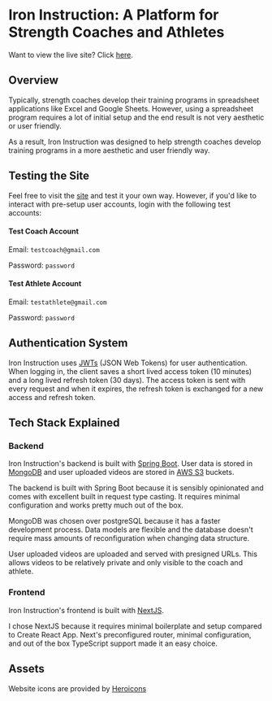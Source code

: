 # Iron Instruction: A Platform for Strength Coaches and Athletes
Want to view the live site? Click [here](https://iron-instruction-b9s8cqp3x-panda2k.vercel.app).
## Overview
Typically, strength coaches develop their training programs in spreadsheet applications
like Excel and Google Sheets. However, using a spreadsheet program requires 
a lot of initial setup and the end result is not very aesthetic or user
friendly.

As a result, Iron Instruction was designed to help strength coaches develop training
programs in a more aesthetic and user friendly way. 

## Testing the Site
Feel free to visit the [site](https://iron-instruction-b9s8cqp3x-panda2k.vercel.app)
and test it your own way. However, if you'd like to interact with pre-setup user
accounts, login with the following test accounts: 

#### Test Coach Account
Email: `testcoach@gmail.com`

Password: `password`

#### Test Athlete Account
Email: `testathlete@gmail.com`

Password: `password`

## Authentication System
Iron Instruction uses [JWTs](https://jwt.io) (JSON Web Tokens)
for user authentication. When logging in, the client saves a short lived 
access token (10 minutes) and a long lived refresh token (30 days).
The access token is sent with every request and when it expires, the refresh 
token is exchanged for a new access and refresh token.

## Tech Stack Explained 
### Backend
Iron Instruction's backend is built with [Spring Boot](https://spring.io/projects/spring-boot).
User data is stored in [MongoDB](https://www.mongodb.com) and user uploaded 
videos are stored in [AWS S3](https://aws.amazon.com/s3/) buckets. 

The backend is built with Spring Boot because it is sensibly opinionated and 
comes with excellent built in request type casting. It requires minimal configuration 
and works pretty much out of the box.

MongoDB was chosen over postgreSQL because it has a faster development process.
Data models are flexible and the database doesn't require mass amounts of 
reconfiguration when changing data structure. 

User uploaded videos are uploaded and served with presigned URLs. This allows
videos to be relatively private and only visible to the coach and athlete.

### Frontend
Iron Instruction's frontend is built with [NextJS](https://nextjs.org).

I chose NextJS because it requires minimal boilerplate and setup 
compared to Create React App. Next's preconfigured router, minimal configuration, 
and out of the box TypeScript support made it an easy choice. 

## Assets
Website icons are provided by [Heroicons](https://heroicons.com)


